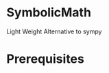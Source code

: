 # SymbolicMath
Light Weight Alternative to sympy

# Prerequisites
```pip install pip install antlr4-python3-runtime
